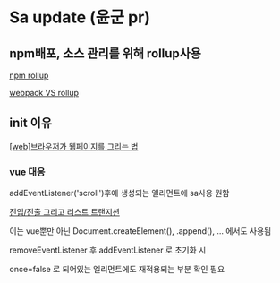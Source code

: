 # Sa update (윤군 pr)

## npm배포, 소스 관리를 위해 rollup사용

[npm rollup](https://www.npmjs.com/package/rollup)

[webpack VS rollup](https://flamingotiger.github.io/frontend/DevEnv/rollup-setup/)

## init 이유

[[web]브라우저가 웹페이지를 그리는 법](https://isme2n.github.io/devlog/2017/07/06/browser-rendering/)

### vue 대응

addEventListener('scroll')후에 생성되는 앨리먼트에 sa사용 원함

[진입/진출 그리고 리스트 트랜지션](https://kr.vuejs.org/v2/guide/transitions.html)

이는 vue뿐만 아닌 Document.createElement(), .append(), ... 에서도 사용됨

removeEventListener 후 addEventListener 로 초기화 시

once=false 로 되어있는 엘리먼트에도 재적용되는 부분 확인 필요